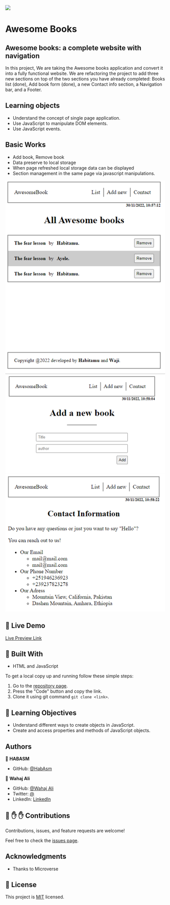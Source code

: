 ![](https://img.shields.io/badge/Microverse-blueviolet)

# Awesome Books
## Awesome books: a complete website with navigation

In this project, We are taking the Awesome books application and convert it into a fully functional website. We are refactoring the project to add three new sections on top of the two sections you have already completed: Books list (done), Add book form (done), a new Contact info section, a Navigation bar, and a Footer.

## Learning objects

- Understand the concept of single page application.
- Use JavaScript to manipulate DOM elements.
- Use JavaScript events.

## Basic Works
 - Add book, Remove book
 - Data preserve to local storage
 - When page refreshed local storage data can be displayed
 - Section management in the same page via javascript   manipulations.

 ![screenshot](/screenhots/1.png)
 ![screenshot](/screenhots/2.png)
 ![screenshot](/screenhots/3.png)

## :red_circle: Live Demo

[Live Preview Link](https://habasm.github.io/awsomebooks/)

## :hammer: Built With

- HTML and JavaScript

To get a local copy up and running follow these simple steps:

1. Go to the [repository page](https://github.com/habasm/awsomebooks/pull/1).
2. Press the "Code" button and copy the link.
3. Clone it using git command `git clone <link>`.

## :blue_book: Learning Objectives

- Understand different ways to create objects in JavaScript.
- Create and access properties and methods of JavaScript objects.

## Authors

👤 **HABASM**

- GitHub: [@HabAsm](https://github.com/HABASM)

👤 **Wahaj Ali**

- GitHub: [@Wahaj Ali](https://github.com/Wahaj-Ali)
- Twitter: [@](https://twitter.com/Ali96Wahaj)
- LinkedIn: [LinkedIn](https://www.linkedin.com/in/wahaj-ali96/)


## 🤝 :raised_hand: :raised_hand: Contributions

Contributions, issues, and feature requests are welcome!

Feel free to check the [issues page](https://github.com/habasm/portfolio/issues).

## Acknowledgments

- Thanks to Microverse

## 📝 License

This project is [MIT](LICENSE) licensed.